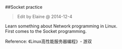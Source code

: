 ##Socket practice  
> Edit by Elaine @ 2014-12-4  

Learn something about Network programming in Linux.   
First comes to the Socket programming.  

Reference: 《Linux高性能服务器编程》- 游双
